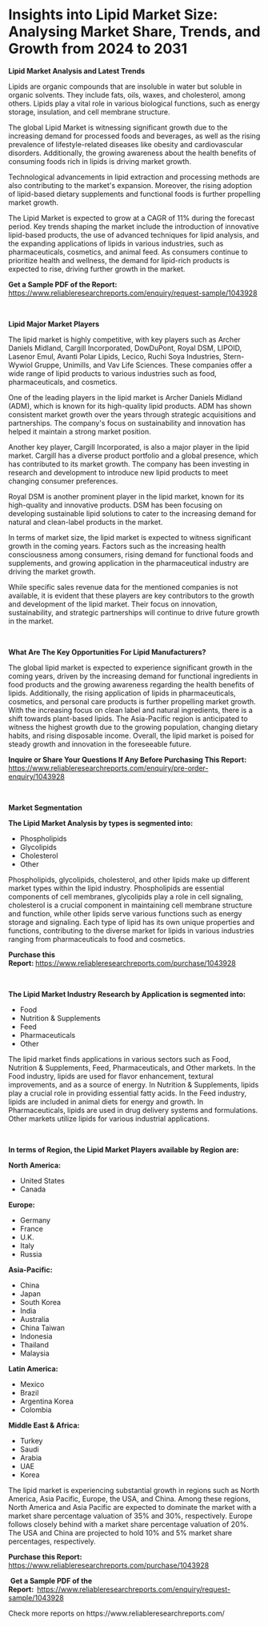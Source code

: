 <p><h1>Insights into Lipid Market Size: Analysing Market Share, Trends, and Growth from 2024 to 2031</h1></p><p><strong>Lipid Market Analysis and Latest Trends</strong></p>
<p><p>Lipids are organic compounds that are insoluble in water but soluble in organic solvents. They include fats, oils, waxes, and cholesterol, among others. Lipids play a vital role in various biological functions, such as energy storage, insulation, and cell membrane structure.</p><p>The global Lipid Market is witnessing significant growth due to the increasing demand for processed foods and beverages, as well as the rising prevalence of lifestyle-related diseases like obesity and cardiovascular disorders. Additionally, the growing awareness about the health benefits of consuming foods rich in lipids is driving market growth.</p><p>Technological advancements in lipid extraction and processing methods are also contributing to the market's expansion. Moreover, the rising adoption of lipid-based dietary supplements and functional foods is further propelling market growth.</p><p>The Lipid Market is expected to grow at a CAGR of 11% during the forecast period. Key trends shaping the market include the introduction of innovative lipid-based products, the use of advanced techniques for lipid analysis, and the expanding applications of lipids in various industries, such as pharmaceuticals, cosmetics, and animal feed. As consumers continue to prioritize health and wellness, the demand for lipid-rich products is expected to rise, driving further growth in the market.</p></p>
<p><strong>Get a Sample PDF of the Report:&nbsp;</strong> <a href="https://www.reliableresearchreports.com/enquiry/request-sample/1043928">https://www.reliableresearchreports.com/enquiry/request-sample/1043928</a></p>
<p>&nbsp;</p>
<p><strong>Lipid Major Market Players</strong></p>
<p><p>The lipid market is highly competitive, with key players such as Archer Daniels Midland, Cargill Incorporated, DowDuPont, Royal DSM, LIPOID, Lasenor Emul, Avanti Polar Lipids, Lecico, Ruchi Soya Industries, Stern-Wywiol Gruppe, Unimills, and Vav Life Sciences. These companies offer a wide range of lipid products to various industries such as food, pharmaceuticals, and cosmetics.</p><p>One of the leading players in the lipid market is Archer Daniels Midland (ADM), which is known for its high-quality lipid products. ADM has shown consistent market growth over the years through strategic acquisitions and partnerships. The company's focus on sustainability and innovation has helped it maintain a strong market position.</p><p>Another key player, Cargill Incorporated, is also a major player in the lipid market. Cargill has a diverse product portfolio and a global presence, which has contributed to its market growth. The company has been investing in research and development to introduce new lipid products to meet changing consumer preferences.</p><p>Royal DSM is another prominent player in the lipid market, known for its high-quality and innovative products. DSM has been focusing on developing sustainable lipid solutions to cater to the increasing demand for natural and clean-label products in the market.</p><p>In terms of market size, the lipid market is expected to witness significant growth in the coming years. Factors such as the increasing health consciousness among consumers, rising demand for functional foods and supplements, and growing application in the pharmaceutical industry are driving the market growth.</p><p>While specific sales revenue data for the mentioned companies is not available, it is evident that these players are key contributors to the growth and development of the lipid market. Their focus on innovation, sustainability, and strategic partnerships will continue to drive future growth in the market.</p></p>
<p>&nbsp;</p>
<p><strong>What Are The Key Opportunities For Lipid Manufacturers?</strong></p>
<p><p>The global lipid market is expected to experience significant growth in the coming years, driven by the increasing demand for functional ingredients in food products and the growing awareness regarding the health benefits of lipids. Additionally, the rising application of lipids in pharmaceuticals, cosmetics, and personal care products is further propelling market growth. With the increasing focus on clean label and natural ingredients, there is a shift towards plant-based lipids. The Asia-Pacific region is anticipated to witness the highest growth due to the growing population, changing dietary habits, and rising disposable income. Overall, the lipid market is poised for steady growth and innovation in the foreseeable future.</p></p>
<p><strong>Inquire or Share Your Questions If Any Before Purchasing This Report:</strong> <a href="https://www.reliableresearchreports.com/enquiry/pre-order-enquiry/1043928">https://www.reliableresearchreports.com/enquiry/pre-order-enquiry/1043928</a></p>
<p>&nbsp;</p>
<p><strong>Market Segmentation</strong></p>
<p><strong>The Lipid Market Analysis by types is segmented into:</strong></p>
<p><ul><li>Phospholipids</li><li>Glycolipids</li><li>Cholesterol</li><li>Other</li></ul></p>
<p><p>Phospholipids, glycolipids, cholesterol, and other lipids make up different market types within the lipid industry. Phospholipids are essential components of cell membranes, glycolipids play a role in cell signaling, cholesterol is a crucial component in maintaining cell membrane structure and function, while other lipids serve various functions such as energy storage and signaling. Each type of lipid has its own unique properties and functions, contributing to the diverse market for lipids in various industries ranging from pharmaceuticals to food and cosmetics.</p></p>
<p><strong>Purchase this Report:&nbsp;</strong><a href="https://www.reliableresearchreports.com/purchase/1043928">https://www.reliableresearchreports.com/purchase/1043928</a></p>
<p>&nbsp;</p>
<p><strong>The Lipid Market Industry Research by Application is segmented into:</strong></p>
<p><ul><li>Food</li><li>Nutrition & Supplements</li><li>Feed</li><li>Pharmaceuticals</li><li>Other</li></ul></p>
<p><p>The lipid market finds applications in various sectors such as Food, Nutrition & Supplements, Feed, Pharmaceuticals, and Other markets. In the Food industry, lipids are used for flavor enhancement, textural improvements, and as a source of energy. In Nutrition & Supplements, lipids play a crucial role in providing essential fatty acids. In the Feed industry, lipids are included in animal diets for energy and growth. In Pharmaceuticals, lipids are used in drug delivery systems and formulations. Other markets utilize lipids for various industrial applications.</p></p>
<p>&nbsp;</p>
<p><strong>In terms of Region, the Lipid Market Players available by Region are:</strong></p>
<p>
    <p> <strong> North America: </strong>
        <ul>
            <li>United States</li>
            <li>Canada</li>
        </ul>
        </p> 
    <p> <strong> Europe: </strong>
        <ul>
            <li>Germany</li>
            <li>France</li>
            <li>U.K.</li>
            <li>Italy</li>
            <li>Russia</li>
        </ul>
        </p> 
    <p> <strong> Asia-Pacific: </strong>
        <ul>
            <li>China</li>
            <li>Japan</li>
            <li>South Korea</li>
            <li>India</li>
            <li>Australia</li>
            <li>China Taiwan</li>
            <li>Indonesia</li>
            <li>Thailand</li>
            <li>Malaysia</li>
        </ul>
        </p> 
    <p> <strong> Latin America: </strong>
        <ul>
            <li>Mexico</li>
            <li>Brazil</li>
            <li>Argentina Korea</li>
            <li>Colombia</li>
        </ul>
        </p> 
    <p> <strong> Middle East & Africa: </strong>
        <ul>
            <li>Turkey</li>
            <li>Saudi</li>
            <li>Arabia</li>
            <li>UAE</li>
            <li>Korea</li>
        </ul>
    </p>
    </p>
<p><p>The lipid market is experiencing substantial growth in regions such as North America, Asia Pacific, Europe, the USA, and China. Among these regions, North America and Asia Pacific are expected to dominate the market with a market share percentage valuation of 35% and 30%, respectively. Europe follows closely behind with a market share percentage valuation of 20%. The USA and China are projected to hold 10% and 5% market share percentages, respectively.</p></p>
<p><strong>Purchase this Report: </strong><a href="https://www.reliableresearchreports.com/purchase/1043928">https://www.reliableresearchreports.com/purchase/1043928</a></p>
<p>&nbsp;<strong>Get a Sample PDF of the Report:&nbsp;&nbsp;</strong><a href="https://www.reliableresearchreports.com/enquiry/request-sample/1043928">https://www.reliableresearchreports.com/enquiry/request-sample/1043928</a></p>
<p><strong></strong></p>
<p>Check more reports on https://www.reliableresearchreports.com/</p>